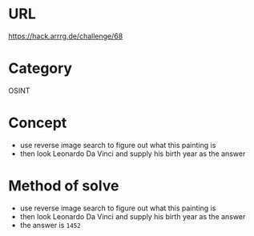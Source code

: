 # URL
https://hack.arrrg.de/challenge/68
# Category
OSINT
# Concept
* use reverse image search to figure out what this painting is
* then look Leonardo Da Vinci and supply his birth year as the answer
# Method of solve
* use reverse image search to figure out what this painting is
* then look Leonardo Da Vinci and supply his birth year as the answer
* the answer is `1452`
